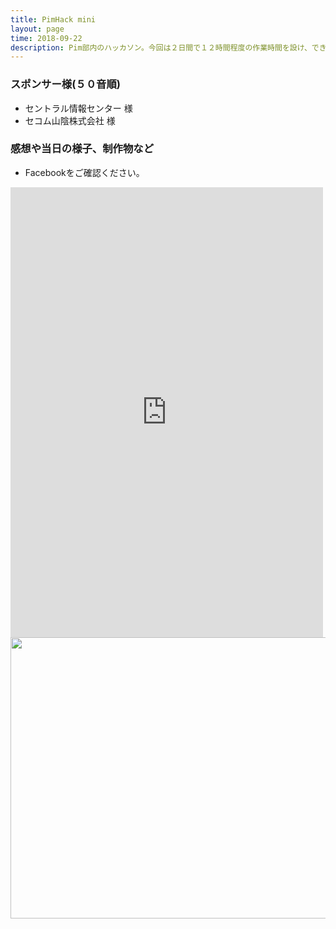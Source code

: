 ```yaml
---
title: PimHack mini
layout: page
time: 2018-09-22
description: Pim部内のハッカソン。今回は２日間で１２時間程度の作業時間を設け、できるだけ全員が自分のしてみたいこと、やったことのないことにチャレンジする、という趣旨でハッカソンを行いました。フードスポンサーにも付いていただきながら、和気あいあいとものづくりに没頭しました！
---
```


### スポンサー様(５０音順)
- セントラル情報センター 様
- セコム山陰株式会社 様

### 感想や当日の様子、制作物など
- Facebookをご確認ください。

<iframe src="https://www.facebook.com/plugins/post.php?href=https%3A%2F%2Fwww.facebook.com%2FShimane.Pim%2Fposts%2F2269209889820377&width=500" width="500" height="720" style="border:none;overflow:hidden" scrolling="no" frameborder="0" allowTransparency="true" allow="encrypted-media"></iframe>

<div style="text-align: center;">
<img src="{{ '/img/activity/2018-09-22-0.jpg' | prepend: site.baseurl | prepend: site.url }}" width="800" height="450" />
</div> 
